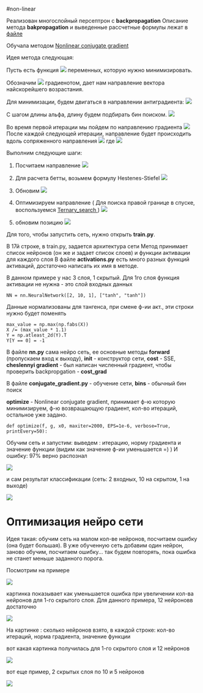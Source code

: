 #non-linear

Реализован многослойный персептрон с **backpropagation**
Описание метода **bakpropagation** и выведенные рассчетные формулы лежат в [файле]( https://github.com/okiochan/network-optimize/blob/master/backprop.docx)

Обучала методом [Nonlinear conjugate gradient ]( https://en.wikipedia.org/wiki/Nonlinear_conjugate_gradient_method)

Идея метода следующая:

Пусть есть функция 
![](https://raw.githubusercontent.com/okiochan/network-optimize/master/formula/n1.gif) переменных, которую нужно минимизировать. 

Обозначим
![](https://raw.githubusercontent.com/okiochan/network-optimize/master/formula/n2.gif)
градиенотом, дает нам направление вектора найскорейшего возрастания. 

Для минимизации, будем двигаться в направлении антиградиента:
![](https://raw.githubusercontent.com/okiochan/network-optimize/master/formula/n3.gif)

С шагом длины альфа, длину будем подбирать бин поиском.
![](https://raw.githubusercontent.com/okiochan/network-optimize/master/formula/n4.gif)

Во время первой итерации мы пойдем по направлению градиента
![](https://raw.githubusercontent.com/okiochan/network-optimize/master/formula/f1.gif)
 После каждой следующей итерации, направление будет происходить вдоль сопряженного направления ![](https://raw.githubusercontent.com/okiochan/network-optimize/master/formula/f2.gif)
где 
![](https://raw.githubusercontent.com/okiochan/network-optimize/master/formula/f3.gif)

Выполним следующие шаги:

1) Посчитаем направление 
![](https://raw.githubusercontent.com/okiochan/network-optimize/master/formula/f4.gif)

2) Для расчета бетты, возьмем формулу Hestenes-Stiefel
![](https://raw.githubusercontent.com/okiochan/network-optimize/master/formula/f5.gif)

3) Обновим
![](https://raw.githubusercontent.com/okiochan/network-optimize/master/formula/f6.gif)

4) Оптимизируем направление
( Для поиска правой границе в спуске, воспользуемся [Ternary_search ]( https://en.wikipedia.org/wiki/Ternary_search) )
![](https://raw.githubusercontent.com/okiochan/network-optimize/master/formula/f7.gif)
 
5) обновим позицию ![](https://raw.githubusercontent.com/okiochan/network-optimize/master/formula/f8.gif)

Для того, чтобы запустить сеть, нужно открыть **train.py**.

В 17й строке, в train.py, задается архитектура сети
Метод принимает список нейронов (он же и задает список слоев) и функции активации для каждого слоя
В файле **activations.py** есть много разных функций активаций, достаточно написать их имя в методе.

В данном примере у нас 3 слоя, 1 скрытый. Для 1го слоя функция активации не нужна - это слой входных данных
```
NN = nn.NeuralNetwork([2, 10, 1], ["tanh", "tanh"])
```

Данные нормализованы для тангенса, при смене ф-ии акт., эти строки нужно будет поменять
```
max_value = np.max(np.fabs(X))
X /= (max_value * 1.1)
Y = np.atleast_2d(Y).T
Y[Y == 0] = -1
```

В файле **nn.py** сама нейро сеть, ее основные методы **forward** (пропускаем вход к выходу), **__init__** - конструктор сети,
**cost** - SSE, **cheslennyi gradient** - был написан численный градиент, чтобы проверить backpropgation - **cost_grad**

В файле **conjugate_gradient.py** - обучение сети, **bins** - обычный бин поиск

**optimize** - Nonlinear conjugate gradient, принимает ф-ю которую минимизируем, ф-ю возвращающую градиент, кол-во итераций, остальное уже задано.
```
def optimize(f, g, x0, maxiter=2000, EPS=1e-6, verbose=True, printEvery=50):
```

Обучим сеть и запустим:
выведем : итерацию, норму градиента и значение функции (видим как значение ф-ии уменьшается =) )
И ошибку: 97% верно распознал

![](https://raw.githubusercontent.com/okiochan/network-optimize/master/img/i1.png)
 
 и сам результат классификации (сеть: 2 входных, 10 на скрытом, 1 на выходе)
 
![](https://raw.githubusercontent.com/okiochan/network-optimize/master/img/i2.png)
 

# Оптимизация нейро сети

Идея такая: обучим сеть на малом кол-ве нейронов, посчитаем ошибку (она будет большая).
В уже обученную сеть добавим один нейрон, заново обучим, посчитаем ошибку... так будем повторять, пока ошибка не станет меньше заданного порога.

Посмотрим на примере

![](https://raw.githubusercontent.com/okiochan/network-optimize/master/img/i3.png)

картинка показывает как уменьшается ошибка при увеличении кол-ва нейронов для 1-го скрытого слоя. Для данного примера, 12 нейроновв достаточно

![](https://raw.githubusercontent.com/okiochan/network-optimize/master/img/i33.png)

На картинке : сколько нейронов взято, в каждой строке: кол-во итераций, норма градиента, значение функции

вот какая картинка получилась для 1-го скрытого слоя и 12 нейронов

![](https://raw.githubusercontent.com/okiochan/network-optimize/master/img/i4.png)

вот еще пример, 2 скрытых слоя по 10 и 5 нейронов

![](https://raw.githubusercontent.com/okiochan/network-optimize/master/img/i5.png)
 